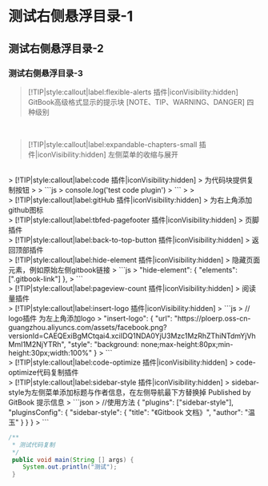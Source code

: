 # 测试右侧悬浮目录-1

## 测试右侧悬浮目录-2

### 测试右侧悬浮目录-3


> [!TIP|style:callout|label:flexible-alerts 插件|iconVisibility:hidden]
GitBook高级格式显示的提示块 [NOTE、TIP、WARNING、DANGER] 四种级别

<br/>

> [!TIP|style:callout|label:expandable-chapters-small 插件|iconVisibility:hidden]
左侧菜单的收缩与展开

<br/>
> [!TIP|style:callout|label:code 插件|iconVisibility:hidden]
> 为代码块提供复制按钮
>
> ```js
> console.log('test code plugin')
> ```
>
>

<br/>
> [!TIP|style:callout|label:gitHub 插件|iconVisibility:hidden]
> 为右上角添加github图标


<br/>
> [!TIP|style:callout|label:tbfed-pagefooter 插件|iconVisibility:hidden]
> 页脚插件

<br/>
> [!TIP|style:callout|label:back-to-top-button 插件|iconVisibility:hidden]
> 返回顶部插件

<br/>
> [!TIP|style:callout|label:hide-element 插件|iconVisibility:hidden]
> 隐藏页面元素，例如原始左侧gitbook链接
> ```js
>       "hide-element": {
          "elements": [".gitbook-link"]
      },
> ```

<br/>
> [!TIP|style:callout|label:pageview-count 插件|iconVisibility:hidden]
> 阅读量插件

<br/>
> [!TIP|style:callout|label:insert-logo 插件|iconVisibility:hidden]
> ```js
>  // logo插件 为左上角添加logo
> "insert-logo": {
  "url": "https://ploerp.oss-cn-guangzhou.aliyuncs.com/assets/facebook.png?versionId=CAEQExiBgMCtqai4.xciIDQ1NDA0YjU3Mzc1MzRhZThiNTdmYjVhMmI1M2NjYTRh",
  "style": "background: none;max-height:80px;min-height:30px;width:100%"
}
> ```

<br/>
> [!TIP|style:callout|label:code-optimize 插件|iconVisibility:hidden]
> code-optimize代码复制插件

<br/>
> [!TIP|style:callout|label:sidebar-style 插件|iconVisibility:hidden]
> sidebar-style为左侧菜单添加标题与作者信息，在左侧导航最下方替换掉 Published by GitBook 提示信息
> ```json
> //使用方法
{
    "plugins": ["sidebar-style"],
    "pluginsConfig": {
        "sidebar-style": {
            "title": "《Gitbook 文档》",
            "author": "温玉"
        }
    }
}
> ```

```java
/**
 * 测试代码复制
 */
 public void main(String [] args) {
   	System.out.println("测试");
 }
```

